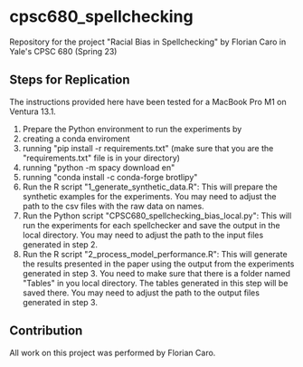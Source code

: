 # cpsc680_spellchecking
Repository for the project "Racial Bias in Spellchecking" by Florian Caro in Yale's CPSC 680 (Spring 23)

## Steps for Replication

The instructions provided here have been tested for a MacBook Pro M1 on Ventura 13.1.

1. Prepare the Python environment to run the experiments by
  1. creating a conda enviroment
  2. running "pip install -r requirements.txt" (make sure that you are the "requirements.txt" file is in your directory)
  3. running "python -m spacy download en"
  4. running "conda install -c conda-forge brotlipy"
2. Run the R script "1_generate_synthetic_data.R": This will prepare the synthetic examples for the experiments. You may need to adjust the path to the csv files with the raw data on names.
3. Run the Python script "CPSC680_spellchecking_bias_local.py": This will run the experiments for each spellchecker and save the output in the local directory. You may need to adjust the path to the input files generated in step 2.
4. Run the R script "2_process_model_performance.R": This will generate the results presented in the paper using the output from the experiments generated in step 3. You need to make sure that there is a folder named "Tables" in you local directory. The tables generated in this step will be saved there. You may need to adjust the path to the output files generated in step 3.

## Contribution
All work on this project was performed by Florian Caro.
